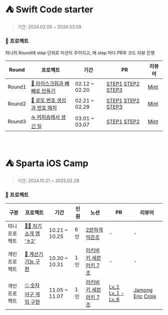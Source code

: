 # ⛺️ Swift Code starter
>기간:  2024.02.05 ~ 2024.03.09

### 📁 프로젝트
하나의 Round에 step 단위로 미션이 주어지고, 매 step 마다 PR후 코드 리뷰 진행

|Round|프로젝트|기간|PR|리뷰어|
|------|------|--|---|----|
|Round1|[🍨 아이스크림과 빼빼로 만들기](https://github.com/chaehyunp/swift-starter-Round1/tree/ss_14_smolder)|02.12 ~ 02.20|[STEP1](https://github.com/yagom-academy/swift-starter-Round1/pull/883)  [STEP2](https://github.com/yagom-academy/swift-starter-Round1/pull/893)  [STEP3](https://github.com/yagom-academy/swift-starter-Round1/pull/896)| [Mint](https://github.com/mint3382)|
|Round2|[🔢 로또 번호 생성과 번호 매치](https://github.com/chaehyunp/swift-starter-Round2/tree/ss_14_smolder)|02.21 ~ 02.29|[STEP1](https://github.com/yagom-academy/swift-starter-Round2/pull/713) [STEP2](https://github.com/yagom-academy/swift-starter-Round2/pull/714) [STEP3](https://github.com/yagom-academy/swift-starter-Round2/pull/718) | [Mint](https://github.com/mint3382)|
|Round3|[☕️ 커피숍에서 생긴 일](https://github.com/chaehyunp/swift-starter-Round3/tree/ss_14_smolder)|03.01 ~ 03.07|[STEP1](https://github.com/yagom-academy/swift-starter-Round3/pull/314) [STEP2](https://github.com/yagom-academy/swift-starter-Round3/pull/317) | [Mint](https://github.com/mint3382)|

</br>

# ⛺️ Sparta iOS Camp
>기간:  2024.10.21 ~ 2025.02.28

### 📁 프로젝트

|구분|프로젝트|기간|인원|노션|PR|리뷰어|
|------|------|--|--|--|--|----|
|미니프로젝트|[🙋🏻 자기소개 앱 'ㅎ2'](https://github.com/CuissonEVEN/EvenH2.git)|10.21 ~ 10.25|6인|[2븐하게 익은조](https://teamsparta.notion.site/2-d584746e0f4d4916829354a27e5bd323)| - | - |
|개인프로젝트|[🧮 계산기 기능 구현](https://github.com/chaehyunp/Week1-Calculator)|10.30 ~ 10.31|1인| [러키비키 세븐러키 7조](https://www.notion.so/teamsparta/7-12c2dc3ef5148029b52acfa6e910a1af) | - | - |
|개인프로젝트|[⚾️ 숫자 야구 게임 구현](https://github.com/chaehyunp/Week2-BaseballGame)|11.05 ~ 11.07|1인| [러키비키 세븐러키 7조](https://www.notion.so/teamsparta/7-12c2dc3ef5148029b52acfa6e910a1af) | [Lv_1](https://github.com/SpartaCoding-iOS5/Week2-BaseballGame/pull/7) [Lv_1 - Lv_6](https://github.com/SpartaCoding-iOS5/Week2-BaseballGame/pull/21) | [Jamong](https://github.com/Jamong-mini) [Eric](https://github.com/ericKwon95) [Crois](https://github.com/Crois0509) |

